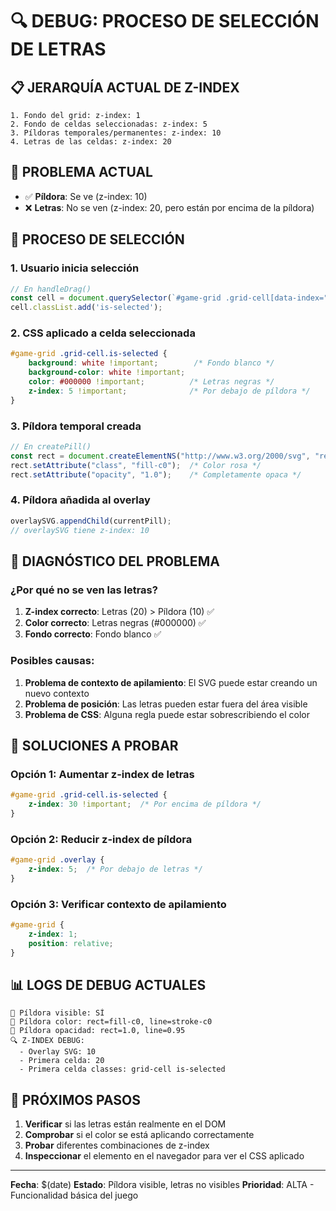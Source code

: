 # 🔍 DEBUG: PROCESO DE SELECCIÓN DE LETRAS

## 📋 JERARQUÍA ACTUAL DE Z-INDEX

```
1. Fondo del grid: z-index: 1
2. Fondo de celdas seleccionadas: z-index: 5
3. Píldoras temporales/permanentes: z-index: 10
4. Letras de las celdas: z-index: 20
```

## 🎯 PROBLEMA ACTUAL

- ✅ **Píldora**: Se ve (z-index: 10)
- ❌ **Letras**: No se ven (z-index: 20, pero están por encima de la píldora)

## 🔄 PROCESO DE SELECCIÓN

### 1. **Usuario inicia selección**
```javascript
// En handleDrag()
const cell = document.querySelector(`#game-grid .grid-cell[data-index="${index}"]`);
cell.classList.add('is-selected');
```

### 2. **CSS aplicado a celda seleccionada**
```css
#game-grid .grid-cell.is-selected {
    background: white !important;        /* Fondo blanco */
    background-color: white !important;
    color: #000000 !important;          /* Letras negras */
    z-index: 5 !important;              /* Por debajo de píldora */
}
```

### 3. **Píldora temporal creada**
```javascript
// En createPill()
const rect = document.createElementNS("http://www.w3.org/2000/svg", "rect");
rect.setAttribute("class", "fill-c0");  /* Color rosa */
rect.setAttribute("opacity", "1.0");    /* Completamente opaca */
```

### 4. **Píldora añadida al overlay**
```javascript
overlaySVG.appendChild(currentPill);
// overlaySVG tiene z-index: 10
```

## 🐛 DIAGNÓSTICO DEL PROBLEMA

### **¿Por qué no se ven las letras?**

1. **Z-index correcto**: Letras (20) > Píldora (10) ✅
2. **Color correcto**: Letras negras (#000000) ✅
3. **Fondo correcto**: Fondo blanco ✅

### **Posibles causas:**

1. **Problema de contexto de apilamiento**: El SVG puede estar creando un nuevo contexto
2. **Problema de posición**: Las letras pueden estar fuera del área visible
3. **Problema de CSS**: Alguna regla puede estar sobrescribiendo el color

## 🔧 SOLUCIONES A PROBAR

### **Opción 1: Aumentar z-index de letras**
```css
#game-grid .grid-cell.is-selected {
    z-index: 30 !important;  /* Por encima de píldora */
}
```

### **Opción 2: Reducir z-index de píldora**
```css
#game-grid .overlay {
    z-index: 5;  /* Por debajo de letras */
}
```

### **Opción 3: Verificar contexto de apilamiento**
```css
#game-grid {
    z-index: 1;
    position: relative;
}
```

## 📊 LOGS DE DEBUG ACTUALES

```
🎨 Píldora visible: SÍ
🎨 Píldora color: rect=fill-c0, line=stroke-c0
🎨 Píldora opacidad: rect=1.0, line=0.95
🔍 Z-INDEX DEBUG:
  - Overlay SVG: 10
  - Primera celda: 20
  - Primera celda classes: grid-cell is-selected
```

## 🎯 PRÓXIMOS PASOS

1. **Verificar** si las letras están realmente en el DOM
2. **Comprobar** si el color se está aplicando correctamente
3. **Probar** diferentes combinaciones de z-index
4. **Inspeccionar** el elemento en el navegador para ver el CSS aplicado

---

**Fecha**: $(date)
**Estado**: Píldora visible, letras no visibles
**Prioridad**: ALTA - Funcionalidad básica del juego
